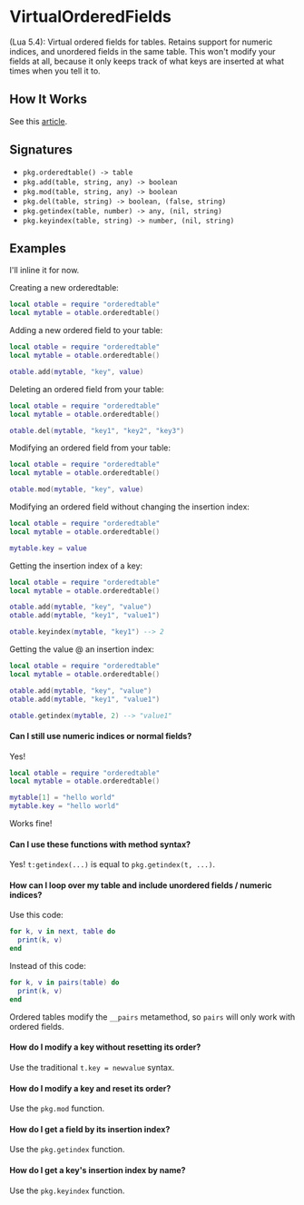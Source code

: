 # VirtualOrderedFields
(Lua 5.4): Virtual ordered fields for tables. Retains support for numeric indices, and unordered fields in the same table. This won't modify your fields at all, because it only keeps track of what keys are inserted at what times when you tell it to.

## How It Works
See this [article](https://dev.to/wellinthatcase/new-lua-54-ordered-field-implementation-not-a-linked-list-nor-proxy-table-1ia5-temp-slug-7081040?preview=491d3eb0f22954861537e87991e4aa453e95cdd5c1122e4265e1caf32b6168671329a0193f9150d9b960a0f1f59c15eccb4e5c4bd55051c94bc2b818).

## Signatures
- `pkg.orderedtable() -> table`
- `pkg.add(table, string, any) -> boolean`
- `pkg.mod(table, string, any) -> boolean`
- `pkg.del(table, string) -> boolean, (false, string)`
- `pkg.getindex(table, number) -> any, (nil, string)`
- `pkg.keyindex(table, string) -> number, (nil, string)`

## Examples
I'll inline it for now.

Creating a new orderedtable:
```lua
local otable = require "orderedtable"
local mytable = otable.orderedtable()
```

Adding a new ordered field to your table:
```lua
local otable = require "orderedtable"
local mytable = otable.orderedtable()

otable.add(mytable, "key", value)
```

Deleting an ordered field from your table:
```lua
local otable = require "orderedtable"
local mytable = otable.orderedtable()

otable.del(mytable, "key1", "key2", "key3")
```

Modifying an ordered field from your table:
```lua
local otable = require "orderedtable"
local mytable = otable.orderedtable()

otable.mod(mytable, "key", value)
```

Modifying an ordered field without changing the insertion index:
```lua
local otable = require "orderedtable"
local mytable = otable.orderedtable()

mytable.key = value
```

Getting the insertion index of a key:
```lua
local otable = require "orderedtable"
local mytable = otable.orderedtable()

otable.add(mytable, "key", "value")
otable.add(mytable, "key1", "value1")

otable.keyindex(mytable, "key1") --> 2
```

Getting the value @ an insertion index:
```lua
local otable = require "orderedtable"
local mytable = otable.orderedtable()

otable.add(mytable, "key", "value")
otable.add(mytable, "key1", "value1")

otable.getindex(mytable, 2) --> "value1"
```

#### Can I still use numeric indices or normal fields?
Yes!
```lua
local otable = require "orderedtable"
local mytable = otable.orderedtable()

mytable[1] = "hello world"
mytable.key = "hello world"
```
Works fine!

#### Can I use these functions with method syntax?
Yes! `t:getindex(...)` is equal to `pkg.getindex(t, ...)`.

#### How can I loop over my table and include unordered fields / numeric indices?
Use this code:
```lua
for k, v in next, table do
  print(k, v)
end
```
Instead of this code:
```lua
for k, v in pairs(table) do 
  print(k, v)
end
```
Ordered tables modify the `__pairs` metamethod, so `pairs` will only work with ordered fields.

#### How do I modify a key without resetting its order?
Use the traditional `t.key = newvalue` syntax.

#### How do I modify a key and reset its order?
Use the `pkg.mod` function.

#### How do I get a field by its insertion index?
Use the `pkg.getindex` function.

#### How do I get a key's insertion index by name?
Use the `pkg.keyindex` function.
